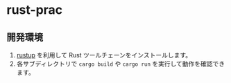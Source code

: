 # rust-prac

## 開発環境

1. [rustup](https://rustup.rs/) を利用して Rust ツールチェーンをインストールします。
2. 各サブディレクトリで `cargo build` や `cargo run` を実行して動作を確認できます。

